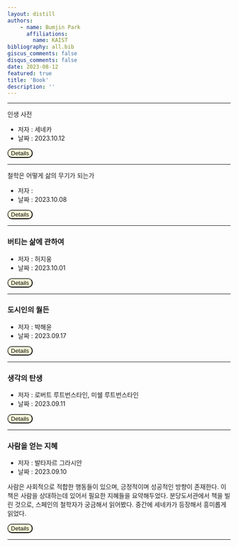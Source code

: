 ```yaml
---
layout: distill
authors: 
    - name: Bumjin Park
      affiliations:
        name: KAIST
bibliography: all.bib
giscus_comments: false
disqus_comments: false
date: 2023-08-12
featured: true
title: 'Book'
description: ''
---
```



--- 

인생 사전 
* 저자 : 세네카 
* 날짜 : 2023.10.12 


<button onclick="myFunction(6)" style="background-color:#FFFFDD;border-radius:10px">Details</button>

<div id="6" style="display:none;border:3px solid #DDDDDD;padding:1rem;" markdown="1">


“자신을 괴롭히는 상대를 무시할 줄 아는 사람이라면 이미 스스로를 군중들로부터 분리시켜 상대보다 높은 지위에 설 수 있다. 진정으로 위대하다는 증거는 누군가 자신을 때려도 아무렇지 않다는 태도를 보이는 것이다. 예를 들자면 짖어대는 개들을 향해 천천히 돌아보는 거대한 야수처럼. 어떤 재난에도 꿈쩍하지 않는 높은 경지에 오른 사람은 가슴속에도 최고의 선을 품고 있는 사람이다. 그리고 인간에게뿐만이 아니라 운명의 신을 향하여 이렇게 말할 것이다. 뭐든 그대가 원하는 대로 하라. 나의 침착함이 흔들리더라도 그대의 힘은 미치지 않는다. 피해보다는 분노가 내게는 훨씬 더 해로운 것이다. 아니, 그 이상일지도 모른다. 피해는 그 한도가 있지만 분노는 나를 끝없이 밀쳐낸다는 사실을 잘 알고 있다.”

</div>


--- 

철학은 어떻게 삶의 무기가 되는가

* 저자 : 
* 날짜 : 2023.10.08 

<button onclick="myFunction(5)" style="background-color:#FFFFDD;border-radius:10px">Details</button>

<div id="5" style="display:none;border:3px solid #DDDDDD;padding:1rem;" markdown="1">

어느 쪽이든 중요한 건 회사라는 종적 구조의 커뮤니티가 자신에게 더 이 이상 안전한 커뮤니티가 아니라는 사실을 인식하고, 자율적으로 자신이 소속하는 커뮤니티를 만들어야 한다는 의지를 갖는 것이다. 가족도 소셜네트워크도 직업별 길드도, 그것을 만들어 내거나 혹은 참가해서 유지하겠다는 의지가 있어야 성립한다. 지금은 바야흐로 그렇게 해야만 스스로 아노미 상태에 빠질 위험을 막을 수 있는 시대다. 

> 아노미는 사회적 혼란으로 인해 규범이 사라지고 가치관이 붕괴되면서 나타나는 사회적, 개인적 불안정 상태를 뜻하는 말이다. 아노미 상태에 빠지면 삶의 가치와 목적의식을 잃고, 심한 무력감과 자포자기에 빠지며 심하면 자살까지 하게 되는 현상이 발생한다.

사회의 규제와 규칙이 느슨해져도 개인이 반드시 자유로우지는 것은 아니며 도리어 불안정한 상태에 빠진다. 규제와 규칙이 느슨해지는 현상이 꼭 사회에 좋은 것만은 아니다. 아노미 상황에 빠지면 각 개인은 조직이나 가정에 대한 연대감을잃고 고독감에 허덕이며 사회를 표류하게 된다. 포스트 업무 방식 개혁의 그림치고는 어딘가 쓸쓸하다. 

사람들이 외적의 침입이나 서로의 권리 침해로부터 몸을 지키고, 자신의 노동과 대지에서 얻은 수확으로 자신을 부양하며 쾌적한 생활을 보낼 수 있게 하는 것은, 이 공공의 권력이다. 이 권력을 확립하는 유일한 길은 모든 사람의 의지를 다수결에 의해 하나의 의지로 결집할 수 있도록, 한 사람의 개인 혹은 합의체에 그들이 지닌 모든 능력과 강인함을 안겨주는 것이다. - 토머스 홉스 리바이어던 

오늘날 사람의 경제 활동 가치를 계량하는 틀은 크게 두 가지다. 한 가지는 모든 일의 가치는 투입된 노동량으로 결정된다고 보는 ‘노동 가치설’이다. 원래 노동 가치설을 꺼낸 것은 고전파 경제학이었지만 이 사고방식은 마르크스 경제학에도 계승되어 사상 체계의 기반을 이루었다. 

또 하나는, 모든 일의 가치는효용의 크기로 결정된다고 보는 효용 가치설이다. 

보부아르의 저서 ‘제2의 성' : 여성은 여성으로 태어나는 것이 아니라 여성으로 만들어지는 것이다. 

여러 국가의 문화적 차이 여섯 가지
권련거리지수 PDI, Power Distance Index
개인주의 IDV Individualism 
불확실성 회피지수 UAI, Unecertainty Avoidnace Index 
남성성 MAS, Masculinity 
장기적 적응 LTO , Long-Term Orientation
자율성 vs 통제성 IVR, Indulgence versus Restraint 


직업과 일에 관한 이야기를 할 때 자신이 무엇을 하고 싶은지, 무엇을 잘하는지를 생각하라는 말을 많이 듣는다. 하지만 이런 말이 대개 무의미하다고 생각한다. 일이란 실제로 해 보지 않으면 재미있는지, 그리고 잘하는지 결코 알 수 없다. 어떤 일을 하고 싶은지 생각하며 망설이다가는 우연찮게 찾아온  기회마저 놓치고 말 우려가 있다. 

중요한 것은 행선지가 정해져 있지 않더라도 아무래도 위험한 것 같다는 판단이 서면 재빨리 도망치는 일이다. 시선을 응시하고 귀를 기울여 주위에서 어떤 일이 일어나고 있는지를 확인하라. 의지가 되는 것은 사태의 변화를 인식하는 센스. 우연에 대한 직감. 그 뿐이다.  ‘세계의 리더들은 왜 직감을 단련하는가" 
축적형 이론 사고보다 대담한 직감이 중요하다.

아리스토텔레스 수사학
시기심을 품는 것은 자신과 같거나, 같다고 생각되는 사람이 있는 사람들이다. 그런데 내가 말하는 같은 사람이란 집안이나 혈연관계, 연배, 세상의 평가, 재산 등의 면에서 같은 사람을 말한다. 또한 사람들이 누구에게 시기심을 품는 지도 확실하다. 왜냐하면 다른 문제와 함께  이미 이야기되고 있기 때문이다. 결국 사람은 시대와 장소, 연배, 세상의 평가등 여러 면에서 자신과 비슷한 사람에게 질투를 느낀다. 

공평이나 공정과 정반대에 있는 차별이 이질성에 의해서 생겨난다고 생각하기 쉽지만 실은 그렇지 않다. 차별이나 격차는 우리의 생각과는 정반대로 ‘동질성’이 높기 때문에 발생한다. 오히려 동질성이 전제가 되어 있는 사회와 조직에서 나타나는 ‘작은 격차'야말로 큰 스트레스를 만들어 낸다. 

패놉티콘 Panopticon 은 독방이 원주형으로 배치되어 있고 그 한가운데에 감시탑이 설치된 감옥 건축 양식이다. “18세기 영국의 철학자 제러미 벤담이 구상. 

</div>



---



### 버티는 삶에 관하여

* 저자 : 허지웅 
* 날짜 : 2023.10.01 


<button onclick="myFunction(4)" style="background-color:#FFFFDD;border-radius:10px">Details</button>

<div id="4" style="display:none;border:3px solid #DDDDDD;padding:1rem;" markdown="1">

그가 이상향으로 생각하는 평범한 어른이란, 바로 그런 과오들을 짊어지고 살아가는 사람들이다. 그것이 책임이다. 

산다는 건 액정보호필름을 붙이는 일과 비슿나 것이다. 떼어내어 다시 붙이려다가는 못 쓰게 된다. 먼지가 들어갔으면 들어간 대로, 기포가 남았으면 남은 대로 결과물을 인내하고 상기할 수밖에 없다. 

바로 지금 이 순간 짊어질 수 있는 꼭 그만큼씩 가지고 살아나가면, 그것이 평범한 어른이다. 

어른이 된다는 건, 어쩌면 주변 세계를 향한 애정을 조금씩 잃어가는 과정일지도 모르겠다. 

봄은 언제나 아름답다. 내가 봄을 아름답다고 느끼는 건, 그것이 공정하기 떄문이다. 봄의 따스함은 더위에 약하고 강한 자나 추위에 약하고 강한 자를 갖리지 ㅇ낳고 모두에게 공정하다. 사람의 조건과 규칙들이 하루를 멀다 하고 불온하게 허물어지는 이 세계 아래서, 공정한 모든 것은 아름답다. 

</div>


---

### 도시인의 월든

* 저자 : 박해윤 
* 날짜 : 2023.09.17

<button onclick="myFunction(3)" style="background-color:#FFFFDD;border-radius:10px">Details</button>

<div id="3" style="display:none;border:3px solid #DDDDDD;padding:1rem;" markdown="1">


* 다산 정약용과 연암 박지원 : 실학자로 유명한 다산은 관직에 진출해 나라를 발전시키고 국민들의 삶을 개선할 여러 가지 방법을 연구했다. 반면 연암은 관직을 멀리했고 글도 열심히 쓰지 않았다. 
그가 쓴 글은 종종 지위가 낮은 평범한 사람들에게 들은 이야기나 그들의 삶을 다루곤 했다. 

* 책 '스피노자는 왜 라이프니츠를 몰래 만났나' :  현대인은 두 세계관 중 하나를 선택해야 한다. <br> *라이프니츠* : 끊임없이 세상을 개선시키고 보다 설득력 있고 일관된 질서를 부여하려는 열정이 있었다. <br> *스피노자*: 모든 것이 반드시 그러해야 하는 완벽한 자연의 표현일 뿐이라고 했다. **그는 세상에 많은 것을 기대하지도 요구하지도 않았다.** 

* 그 근본에는 이 세상을 더 발전시켜야 하며 거기에 기여하는 쓸모 있는 인간이 되어야 한다는 가치 판단이 있다. 

* 인간의 심연을 탐구한 칼 융도 말년에 물도 전기도 없는 호숫가 외딴 집에 살면서 소박한 삶을 실천하면서 이렇게 말했다. "소박하게 사는 것이 왜 이리 어려운가." 도대체 왜일까. 간소하게 사는 게 이리 좋은데, 그걸 너무나 잘 아는데, 그 안으로 뚜벅뚜벅 걸어가는 건 왜 이리 어려울까. 

* 예술의 완성도를 더 높이고 사람들에게 이해시키는 것도 음악가의 책임이 아닌가요? <br> *"그렇다면 나는 아마추어로 남겠어요. 음악 자체에 대한 사랑으로 음악을 연주하는 것 말이에요."*

</div>

--- 


### 생각의 탄생 

* 저자 : 로버트 루트번스타인, 미쉘 루트번스타인 
* 날짜 : 2023.09.11 

<button onclick="myFunction(2)" style="background-color:#FFFFDD;border-radius:10px">Details</button>

<div id="2" style="display:none;border:3px solid #DDDDDD;padding:1rem;" markdown="1">

물리적인 시간, 생리적인 시간, 정신적인 시간은 각각 다르게 나타난다. 이를 단초로 하면 어떤 생각이라도 가능해진다. 아마 시간에도 다른 차원이 있을 것이라고 생각하게 되는 것이다. 

평면적 시각이미지는 한 가지 관점에서만 유효하며 오직 한 사람의 감상자만을 염두에 두고 있다. 
반면에 조소나 디자인은 감상자의 위치에 구애받지 않아야 하며 여러 사람이 동시에 감상하는 것을 고려해야 한다. 

우리가 지금 당장의 위치에만 얽매이지 않고 가능한 모든 위치에서 사물을 보려고 한다면, 즉 보편적으로 사물을 보기 시작하는 순간 우리는 더 이상 단 한 가지의 관점에서 사물을 보게 되지 않는다. 

사고의 독창성을 기른다는 취지에서 내가 좀더 배웠으면 하는 주제들이 있다. 나는 이 중에 두 가지를 말하고 싶은데, 하나는 차원적 분석이다. 
이로 인해서 문제의 핵심에 빨리 도달할 수 있다. 또 다른 하나는 투영법인데, 이는 상상력 넘치는 방식으로 데이터를 열거하는 것을 말한다. 


</div>

---

### 사람을 얻는 지혜

* 저자 : 발타자르 그라시안
* 날짜 : 2023.09.10 

사람은 사회적으로 적합한 행동들이 있으며, 긍정적이며 성공적인 방향이 존재한다. 이 책은 사람을 상대하는데 있어서 필요한 지혜들을 요약해두었다.
분당도서관에서 책을 빌린 것으로, 스페인의 철학자가 궁금해서 읽어봤다. 중간에 세네카가 등장해서 흥미롭게 읽었다. 

<button onclick="myFunction(1)" style="background-color:#FFFFDD;border-radius:10px">Details</button>

<div id="1" style="display:none;border:3px solid #DDDDDD;padding:1rem;" markdown="1">

p. 116 <strong> 어리석은 자가 친구에게서 얻는 유익보다 지혜자가 적에게서 얻는 유익이 더 크다 </strong>
<br>
적을 이용할 줄 알라. 매사에 해치는 칼날이 아닌, 자신을 지켜주는 칼자루를 잡는 법을 배워야 한다. 경쟁할 때는 더욱 그래야 한다. 어리석은 사람이 친구로부터 얻는 유익보다 현명한 사람이 적으로부터 얻는 유익이 더 크다. 
<br><br>
p. 126 <strong> 한눈에 파악되는 존재가 되어선 안 된다. </strong>
<br>
능력의 한계를 드러내지 말라. 주의 깊은 사람이라면 모두의 존경을 받으려는 마음에 **남들이 자신의 지식과 능력의 깊이를 측정하도록 허용해서는 안 된다.** 
사람들에게 알려지긴 하되, 한눈에 파악되는 존재가 되어서는 안 된다. 
<br><br>
p. 134 <strong> 큰 행운을 맞기 전에 먼저 배짱을 키워라 </strong>
<br>
크게 베어 문 행운을 소화할 수 있는 위. 지혜를 몸이라고 한다면, 그 안에서 가장 중요한 부위는 커다란 위이다. 위가 커야 받아들일 수 있는 능력도 크기 때문이다. 큰 행운을 먹어도 어떤 사람은 과식으로 배탈이 나지만, 어떤 사람은 여전히 배가 고프다. 
<br><br>
p.140 <strong> 다른 사람과 조화하는 것은 큰 능력이다. </strong>
<br>
온전한 사람이 되는 지름길. 그것은 다른 사람과 교제를 잘하는 것이다. 이를 위해 남과 어울리는 것이 매우 효과적이다. 
그러면서 습관과 취향을 서로 나누고, 자기도 모르게 기질과 재능도 닮아간다. 그래서 성급한 사람은 잘 참는 사람과 함께 어울리고자 한다. 
**세상은 정반대 모습들이 번갈아 나타날 때 유지되고 아름다워진다.** 
<br><br>
p.142 **사람들이 당신에게 등을 돌릴 때까지 기다리지 말라.** 
<br>
해가 질 때까지 기다리지 말라. 지혜로운 사람의 차세훈 중에는 버림받기 전에 먼저 버리라는 말이 있다. 
마지막에 승리를 거머쥘 수 있어야 한다. 때때로 태양도 가장 밝게 빛날 때 구름 뒤로 숨어 지는 모습을 보이지 않는다. 
노련한 조련사는 경주마를 은퇴시킬 시기를 알고 있다. 즉, 경주에 나갔다가 쓰러져 조롱받을 때까지 기다리지 않는다. 
<br><br>
p.145 **악천후와 역경 대비는 잘 나갈 때 해야 한다.**
<br>
번영할 때 역경을 대비하라. 여름에 겨울 식량을 준비하는 것이 더 지혜롭고 쉬운 예방책이다. 번영할 때는 호의를 얻기 쉽고, 우정도 넘친다. 따라서 이럴 때 악천후를 대비하는 것이 현명한 일이다. 
<br><br>
p. 149 **사람들의 결점에 익숙해지는 것도 배워야 할 재주다**
<br>
지인의 결점에 익숙해져라. 추한 얼굴에 익숙해지는 것처럼, 지인의 결점에도 익숙해져야 한다. 의존적인 관계에 있을 때는 더욱 그래야 한다. 
함께 살아갈 수 없을 정도로 고약해도, 함께 살아갈 수밖에 없는 사람들이 있다. 
<br><br>
p. 150. **비열한 사람들 사이에는 진정한 우정이 없다.**
<br>
늘 의무를 다하는 사람들과 교제하라. 그런 사람들과는 서로 신뢰를 주고받을 수 있다. 그들의 의무감은 그런 행동을 보장한다. 그들은 비록 다툴 일이 생겨도 상대에게 잘 대한다. 
그들은 늘 의무를 다하는 본래 모습대로 행동하기 때문이다. 따라서 자기 명예를 지키지 않는 사람을 항상 피해야 한다. 명예를 중요하게 여기지 않는 사람은 미덕도 소중히 여기지 않기 때문이다. 
<br><br>
p. 168. **인간의 연약함에 대비해 두 배의 자원을 준비하라** 
<br>
삶에서 필요한 자원을 두 배로 늘려라. 그러면 삶도 두 배로 살게 된다. 아무리 뛰어난 자원이라도 그것만 움켜쥐거나 의존해서는 안 된다. 모든 것 특히 성공과 호의와 취향을 얻는 원처을 두 배로 늘려야 한다. 
<br><br>
p. 172. **내버려두는 기술** 
<br>
인간관계에는 마음의 회오리바람과 폭풍우가 분다. 
그럴 때는 파도가 덜한 안전한 항구로 몸을 피하는 게 현명하다. 
군중의 소용돌이를 가라앉히는 방법은 그들을 그대로 두고 스스로 가라앉게 하는 것이다. 
지금 뒤로 물러서면, 나중에 승리를 얻게 된다. 샘물은 조금만 흔들려도 탁해진다. 그리고 그런 물은 간섭하지 않고 그냥 두어야 다시 맑아진다. 
무질서를 바로잡는 최고의 방법은 그냥 두는 것이고, 그럴 때 스스로 진정 된다. 
<br><br>
p. 174. **수천 개의 결점 중에서도 단 하나의 완벽함을 발견하라** 
<br>
더 행복한 취향을 가진 사람들도 있다. 그들은 우연한 기회에 수천 개의 결점 중에서 단 하나의 완벽함을 발견한다. 
<br><br>
p. 181. **조언이 필요하지 않을 만큼 완벽한 사람은 없다.** 
<br>
가장 뛰어난 사람이라도 친절한 조언에 귀 기울여야 하고, 군주라도 다른 사람에게 배워야 한다. 아무도 다가갈 수 없어 고칠 기회를 얻지 못하고, 
아무도 막지 못해 신세를 망치는 사람들이 있다. 
지혜라는 비밀의 방에는 의지할 수 있고 실수를 바로잡도록 평가해주는 친구라는 믿음직한 거울을 두어야 한다. 

</div>

---




<script>
function myFunction(n) {
  var x = document.getElementById(n);
  if (x.style.display === "none") {
    x.style.display = "block";
  } else {
    x.style.display = "none";
  }
}
</script>